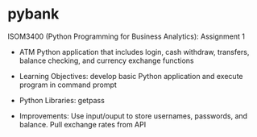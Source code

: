 # pybank

ISOM3400 (Python Programming for Business Analytics): Assignment 1
- ATM Python application that includes login, cash withdraw, transfers, balance checking, and currency exchange functions

- Learning Objectives: develop basic Python application and execute program in command prompt
- Python Libraries: getpass
 - Improvements: Use input/ouput to store usernames, passwords, and balance. Pull exchange rates from API
